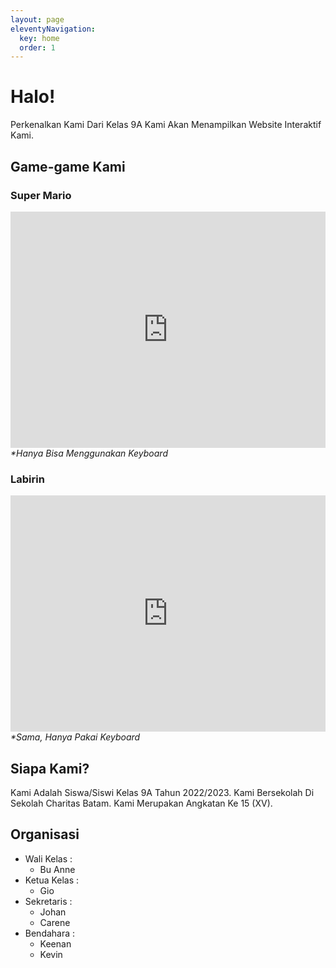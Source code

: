 ```yaml
---
layout: page
eleventyNavigation:
  key: home
  order: 1
---
```


# Halo!
Perkenalkan Kami Dari Kelas 9A Kami Akan Menampilkan Website Interaktif Kami.

## Game-game Kami

### Super Mario
<div style="padding-bottom:75%; position:relative; display:block; width: 100%">
  <iframe width="100%" height="100%"
    src="https://game-scratch.vercel.app"
    frameborder="0" allowfullscreen="no" style="position:absolute; top:0; left: 0">
  </iframe>
</div>
<i>*Hanya Bisa Menggunakan Keyboard</i>

### Labirin
<div style="padding-bottom:75%; position:relative; display:block; width: 100%">
  <iframe width="100%" height="100%"
    src="https://game-scratch.vercel.app/labirin-gio.html"
    frameborder="0" allowfullscreen="no" style="position:absolute; top:0; left: 0">
  </iframe>
</div>
<i>*Sama, Hanya Pakai Keyboard</i>

## Siapa Kami?
Kami Adalah Siswa/Siswi Kelas 9A Tahun 2022/2023. Kami Bersekolah Di Sekolah Charitas Batam.
Kami Merupakan Angkatan Ke 15 (XV).

## Organisasi
- Wali Kelas :
  - Bu Anne
- Ketua Kelas :
  - Gio
- Sekretaris :
  - Johan
  - Carene
- Bendahara :
  - Keenan
  - Kevin
